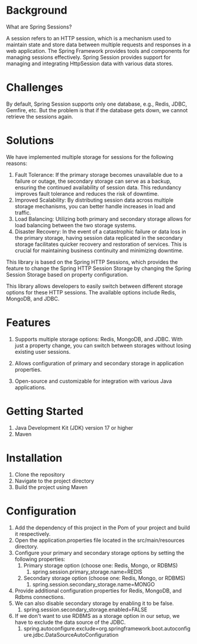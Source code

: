# Background
What are Spring Sessions?

A session refers to an HTTP session, which is a mechanism used to maintain state and store data between multiple requests and responses in a web application. The Spring Framework provides tools and components for managing sessions effectively. Spring Session provides support for managing and integrating HttpSession data with various data stores.

# Challenges 
By default, Spring Session supports only one database, e.g., Redis, JDBC, Gemfire, etc. But the problem is that if the database gets down, we cannot retrieve the sessions again.

# Solutions
We have implemented multiple storage for sessions for the following reasons:

1. Fault Tolerance: If the primary storage becomes unavailable due to a failure or outage, the secondary storage can serve as a backup, ensuring the continued availability of session data. This redundancy improves fault tolerance and reduces the risk of downtime.
2. Improved Scalability: By distributing session data across multiple storage mechanisms, you can better handle increases in load and traffic.
3. Load Balancing: Utilizing both primary and secondary storage allows for load balancing between the two storage systems.
4. Disaster Recovery: In the event of a catastrophic failure or data loss in the primary storage, having session data replicated in the secondary storage facilitates quicker recovery and restoration of services. This is crucial for maintaining business continuity and minimizing downtime.

This library is based on the Spring HTTP Sessions, which provides the feature to change the Spring HTTP Session Storage by changing the Spring Session Storage based on property configuration.

This library allows developers to easily switch between different storage options for these HTTP sessions. The available options include Redis, MongoDB, and JDBC.

# Features
1. Supports multiple storage options: Redis, MongoDB, and JDBC. With just a property change, you can switch between storages without losing existing user sessions.

2. Allows configuration of primary and secondary storage in application properties.

3. Open-source and customizable for integration with various Java applications.

# Getting Started
1. Java Development Kit (JDK) version 17 or higher
2. Maven

# Installation
1. Clone the repository
2. Navigate to the project directory
3. Build the project using Maven

# Configuration
1. Add the dependency of this project in the Pom of your project and build it respectively.
2. Open the application.properties file located in the src/main/resources directory.
3. Configure your primary and secondary storage options by setting the following properties:
    1. Primary storage option (choose one: Redis, Mongo, or RDBMS)
        1. spring.session.primary_storage.name=REDIS
    2. Secondary storage option (choose one: Redis, Mongo, or RDBMS)
        1. spring.session.secondary_storage.name=MONGO
4. Provide additional configuration properties for Redis, MongoDB, and Rdbms connections.
5. We can also disable secondary storage by enabling it to be false.
    1. spring.session.secondary_storage.enabled=FALSE
6. If we don't want to use RDBMS as a storage option in our setup, we have to exclude the data source of the JDBC.
    1. spring.autoconfigure.exclude=org.springframework.boot.autoconfigure.jdbc.DataSourceAutoConfiguration
